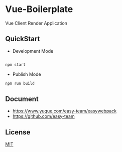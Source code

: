 # Vue-Boilerplate

Vue Client Render Application

## QuickStart

- Development Mode

```bash

npm start

```

- Publish Mode

```bash
npm run build
```

## Document

- https://www.yuque.com/easy-team/easywebpack
- https://github.com/easy-team

## License

[MIT](LICENSE)
